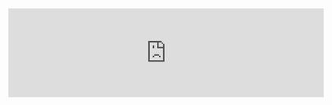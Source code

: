 
<div>
       <script type="text/javascript"> 

       alert("Chào mừng các con vợ 😎😎.");  

   </script>
   
<div>
   <style type="text/css">

      h1, p {

         font-family: Times New Roman;

         color: red;	

      }

   </style>

</div>
 

<body>

   <h1> </h1>
   
   
<div>



  <div> 
<iframe scrolling="no" width=640 height=180 src=https://zingmp3.vn/embed/song/Z6709W0Z?start=true frameborder="0" allowfullscreen="true"/>
 <div>



<div>
   <html>

<head>

   <title> Try It Yourself </title>

   <style type="text/css">

      ul#demo {

         max-height: 100px;

         overflow-y: hidden;

      

         /* this will animate the element for 1

            second when its properties change */

         transition: all 1s;

      }

   </style>

</head>

<body>

   <ul id="demo">

      <li> <button><a href="https://www.facebook.com/groups/746505923685549/?ref=share_group_link"> GROUP SV8 </a>
</button>
</li>

      <li><button><a href="https://www.mediafire.com/file/7u8h9ii9nng4b6s/Mật+thư.7z.001/file ">Chỉ có người được chọn mới mở được </a>
</button>
       </li>
      <li><button>

   <a href="https://www.facebook.com/profile.php?id=100066421973540&mibextid=ZbWKwL"> Facebook  </a>

</button>
 </li>

      <li> ..... </li>

   </ul>

   <div>

       <button onclick="slideUp()"> Ẩn</button>

       <button onclick="slideDown()"> Hiển thị </button>

   </div>

   <p> Click <b>Ẩn</b> (Biến mất) <b>Hiển thị</b> xem nội dung. </p>

   <script>

      function slideUp() {

         var elem = document.getElementById("demo");

      

         elem.style.maxHeight = "0px";

      }
      function slideDown() {

          var elem = document.getElementById("demo");

       

          elem.style.maxHeight = "100px";

      }
        </script>

</body>

</html>
   <div>
      <button>





      <a class="button-tiktok mt-2" style="color: #ff9811;" href="https://www.tiktok.com/@ab980kkw" title="Nick Tik Tok Cùi " rel="nofollow">

<svg xmlns="http://www.w3.org/2000/svg" width="30" height="16" fill="currentColor" class="bi bi-tiktok" viewBox="0 0 26 16">

<path d="M9 0h1.98c.144.715.54 1.617 1.235 2.512C12.895 3.389 13.797 4 15 4v2c-1.753 0-3.07-.814-4-1.829V11a5 5 0 1 1-5-5v2a3 3 0 1 0 3 3V0Z"></path>


         

      
</svg> Kênh Tik Tok 
      
</a>
         </button>
    <div>
     
    

